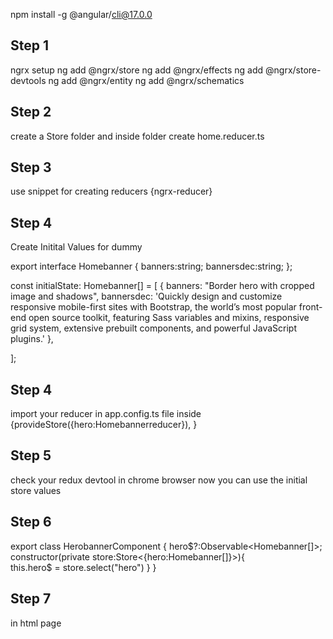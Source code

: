 npm install -g @angular/cli@17.0.0

Step 1
-------
ngrx setup
ng add @ngrx/store
ng add @ngrx/effects
ng add @ngrx/store-devtools
ng add @ngrx/entity
ng add @ngrx/schematics


Step 2
------ 
create a Store folder and inside folder create home.reducer.ts


Step 3
-------
use snippet for creating reducers {ngrx-reducer}


Step 4
-------
Create Initital Values for dummy 


export interface Homebanner {
        banners:string;
        bannersdec:string;
};

const initialState: Homebanner[] = [
    {
        banners: "Border hero with cropped image and shadows",
        bannersdec: 'Quickly design and customize responsive mobile-first sites with Bootstrap, the world’s most popular front-end open source toolkit, featuring Sass variables and mixins, responsive grid system, extensive prebuilt components, and powerful JavaScript plugins.'
    },
    
];



Step 4 
------
import your reducer in app.config.ts file inside {provideStore({hero:Homebannerreducer}), }

Step 5
-------
check your redux devtool in chrome browser now you can use the initial store values


Step 6 
------

export class HerobannerComponent {
  hero$?:Observable<Homebanner[]>;
  constructor(private store:Store<{hero:Homebanner[]}>){  
   this.hero$ = store.select("hero")
  }
}


Step 7
------
in html page